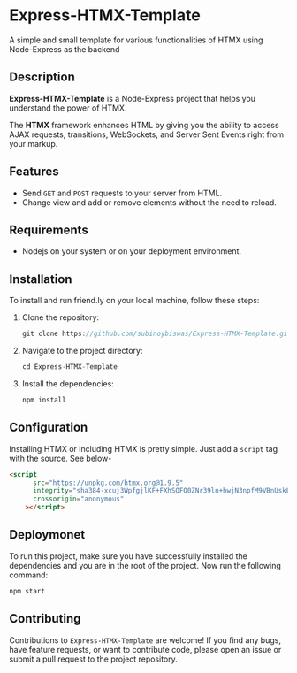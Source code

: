 # Express-HTMX-Template

A simple and small template for various functionalities of HTMX using Node-Express as the backend

## Description

**Express-HTMX-Template** is a Node-Express project that helps you understand the power of HTMX.

The **HTMX** framework enhances HTML by giving you the ability to access AJAX requests, transitions, WebSockets, and Server Sent Events right from your markup.

## Features

- Send `GET` and `POST` requests to your server from HTML.
- Change view and add or remove elements without the need to reload.

## Requirements

- Nodejs on your system or on your deployment environment.

## Installation

To install and run friend.ly on your local machine, follow these steps:

1. Clone the repository:

   ```js
   git clone https://github.com/subinoybiswas/Express-HTMX-Template.git
   ```

2. Navigate to the project directory:

   ```js
   cd Express-HTMX-Template

   ```

3. Install the dependencies:

   ```js
   npm install
   ```

## Configuration

Installing HTMX or including HTMX is pretty simple. Just add a `script` tag with the source. See below-

```html
<script
      src="https://unpkg.com/htmx.org@1.9.5"
      integrity="sha384-xcuj3WpfgjlKF+FXhSQFQ0ZNr39ln+hwjN3npfM9VBnUskLolQAcN80McRIVOPuO"
      crossorigin="anonymous"
    ></script>
```

## Deploymonet

To run this project, make sure you have successfully installed the dependencies and you are in the root of the project.
Now run the following command:

```sh
npm start
```

## Contributing

Contributions to `Express-HTMX-Template` are welcome! If you find any bugs, have feature requests, or want to contribute code, please open an issue or submit a pull request to the project repository.
